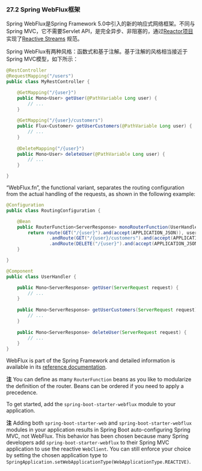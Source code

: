 ### 27.2 Spring WebFlux框架

Spring WebFlux是Spring Framework 5.0中引入的新的响应式网络框架。不同与Spring MVC，它不需要Servlet API，是完全异步、非阻塞的，通过[Reactor项目](https://projectreactor.io/)实现了[Reactive Streams](http://www.reactive-streams.org/) 规范。 

Spring WebFlux有两种风格：函数式和基于注解。基于注解的风格相当接近于Spring MVC模型，如下所示：
```java
@RestController
@RequestMapping("/users")
public class MyRestController {

	@GetMapping("/{user}")
	public Mono<User> getUser(@PathVariable Long user) {
		// ...
	}
	
	@GetMapping("/{user}/customers")
	public Flux<Customer> getUserCustomers(@PathVariable Long user) {
		// ...
	}
	
	@DeleteMapping("/{user}")
	public Mono<User> deleteUser(@PathVariable Long user) {
		// ...
	}

}
```
“WebFlux.fn”, the functional variant, separates the routing configuration from the actual handling of the requests, as shown in the following example:
```java
@Configuration
public class RoutingConfiguration {

	@Bean
	public RouterFunction<ServerResponse> monoRouterFunction(UserHandler userHandler) {
		return route(GET("/{user}").and(accept(APPLICATION_JSON)), userHandler::getUser)
				.andRoute(GET("/{user}/customers").and(accept(APPLICATION_JSON)), userHandler::getUserCustomers)
				.andRoute(DELETE("/{user}").and(accept(APPLICATION_JSON)), userHandler::deleteUser);
	}

}

@Component
public class UserHandler {

	public Mono<ServerResponse> getUser(ServerRequest request) {
		// ...
	}
	
	public Mono<ServerResponse> getUserCustomers(ServerRequest request) {
		// ...
	}
	
	public Mono<ServerResponse> deleteUser(ServerRequest request) {
		// ...
	}
}
```
WebFlux is part of the Spring Framework and detailed information is available in its [reference documentation](https://docs.spring.io/spring/docs/5.0.4.RELEASE/spring-framework-reference/web-reactive.html#webflux-fn).

**注** You can define as many `RouterFunction` beans as you like to modularize the definition of the router. Beans can be ordered if you need to apply a precedence.

To get started, add the `spring-boot-starter-webflux` module to your application.

**注** Adding both `spring-boot-starter-web` and `spring-boot-starter-webflux` modules in your application results in Spring Boot auto-configuring Spring MVC, not WebFlux. This behavior has been chosen because many Spring developers add `spring-boot-starter-webflux` to their Spring MVC application to use the reactive `WebClient`. You can still enforce your choice by setting the chosen application type to `SpringApplication.setWebApplicationType(WebApplicationType.REACTIVE)`.